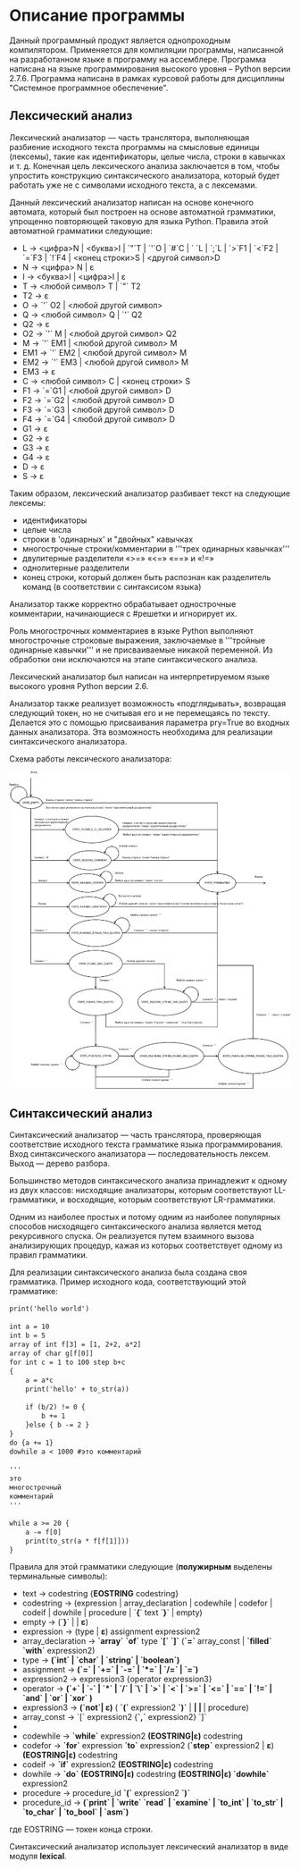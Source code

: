 # Описание программы
Данный программный продукт является однопроходным компилятором. Применяется для компиляции программы, написанной на разработанном языке в программу на ассемблере. Программа написана на языке программирования высокого уровня – Python версии 2.7.6. Программа написана в рамках курсовой работы для дисциплины "Системное программное обеспечение".

## Лексический анализ
Лексический анализатор — часть транслятора, выполняющая разбиение исходного текста программы на смысловые единицы (лексемы), такие как идентификаторы, целые числа, строки в кавычках и т. д. Конечная цель лексического анализа заключается в том, чтобы упростить конструкцию синтаксического анализатора, который будет работать уже не с символами исходного текста, а с лексемами.

Данный лексический анализатор написан на основе конечного автомата, который был построен на основе автоматной грамматики, упрощенно повторяющей таковую для языка Python. Правила этой автоматной грамматики следующие:


* L → <цифра>N | <буква>I | \`"\`T | \`'\`O | \`#\`C | \` \`L | \`;\`L | \`>\`F1 | \`<\`F2 | \`=\`F3 | \`!\`F4 | <конец строки>S | <другой символ>D
* N → <цифра> N | ε
* I → <буква>I | <цифра>I | ε
* T → <любой символ> T | \`"\` T2
* T2 → ε
* O → \`'\` O2 | <любой другой символ> 
* Q → <любой символ> Q | \`'\` Q2
* Q2 → ε
* O2 → \`'\` M | <любой другой символ> Q2
* M → \`'\` EM1 | <любой другой символ> M
* EM1 → \`'\` EM2 | <любой другой символ> M
* EM2 → \`'\` EM3 | <любой другой символ> M
* EM3 → ε
* C → <любой символ> C | <конец строки> S
* F1 → \`=\`G1 | <любой другой символ> D
* F2 → \`=\`G2 | <любой другой символ> D
* F3 → \`=\`G3 | <любой другой символ> D
* F4 → \`=\`G4 | <любой другой символ> D
* G1 → ε
* G2 → ε
* G3 → ε
* G4 → ε
* D → ε
* S → ε

Таким образом, лексический анализатор разбивает текст на следующие лексемы:

* идентификаторы
* целые числа
* строки в 'одинарных' и "двойных" кавычках
* многострочные строки/комментарии в '''трех одинарных кавычках'''
* двулитерные разделители «>=» «<=» «==» и «!=»
* однолитерные разделители
* конец строки, который должен быть распознан как разделитель команд (в соответствии с синтаксисом языка)

Анализатор также корректно обрабатывает однострочные комментарии, начинающиеся с #решетки и игнорирует их.

Роль многострочных комментариев в языке Python выполняют многострочные строковые выражения, заключаемые в '''тройные одинарные кавычки''' и не присваиваемые никакой переменной. Из обработки они исключаются на этапе синтаксического анализа.

Лексический анализатор был написан на интерпретируемом языке высокого уровня Python версии 2.6.

Анализатор также реализует возможность «подглядывать», возвращая следующий токен, но не считывая его и не перемещаясь по тексту. Делается это с помощью присваивания параметра pry=True во входных данных анализатора. Эта возможность необходима для реализации синтаксического анализатора.

Схема работы лексического анализатора:

![Схема](https://raw.githubusercontent.com/mr555ru/Erich/master/lex.png)

## Cинтаксический анализ


Синтаксический анализатор — часть транслятора, проверяющая соответствие исходного текста грамматике языка программирования. Вход синтаксического анализатора — последовательность лексем. Выход — дерево разбора.

Большинство методов синтаксического анализа принадлежит к одному из двух классов: нисходящие анализаторы, которым соответствуют LL-грамматики, и восходящие, которым соответствуют LR-грамматики.

Одним из наиболее простых и потому одним из наиболее популярных способов нисходящего синтаксического анализа является метод рекурсивного спуска. Он реализуется путем взаимного вызова анализирующих процедур, кажая из которых соответствует одному из правил грамматики.


Для реализации синтаксического анализа была создана своя грамматика. Пример исходного кода, соответствующий этой грамматике:

    print('hello world')
    
    int a = 10
    int b = 5
    array of int f[3] = [1, 2+2, a*2]
    array of char g[f[0]]
    for int c = 1 to 100 step b+c
    {
        a = a*c
        print('hello' + to_str(a))
        
        if (b/2) != 0 {
            b += 1
        }else { b -= 2 }
    }
    do {a += 1}
    dowhile a < 1000 #это комментарий
    
    '''
    это
    многострочный
    комментарий
    '''
    
    while a >= 20 {
        a -= f[0]
        print(to_str(a * f[f[1]]))
    }

Правила для этой грамматики следующие (**полужирным** выделены терминальные символы):

* text -> codestring {**EOSTRING** codestring}
* codestring -> (expression | array_declaration | codewhile | codefor | codeif | dowhile | procedure | \`**{**\` text \`**}**\` | empty)
* empty -> (\`**}**\` | **<string>** | **ε**)
* expression -> (type | **ε**) **<ID>** assignment expression2
* array_declaration -> **\`array\`** **\`of\`** type **<ID> \`[\` <int> \`]\`** (**\`=\`** array_const | **\`filled\` \`with\`** expression2)
* type -> **(\`int\` | \`char\` | \`string\` | \`boolean\`)**
* assignment -> **(\`=\` | \`+=\` | \`-=\` | \`*=\` | \`/=\` | \`\=\`)**
* expression2 -> expression3 {operator expression3}
* operator -> **(\`+\` | \`-\` | \`*\` | \`/\` | \`\\\` | \`>\` | \`<\` | \`>=\` | \`<=\` | \`==\` | \`!=\` | \`and\` | \`or\` | \`xor\` )**
* expression3 -> **(\`not\`| ε)** ( **\`(\`** expression2 **\`)\`** | **<string> | <int> | <ID>** | procedure)
* array_const -> \`[\` expression2 {**\`,\`** expression2} \`]\`
* 
* codewhile -> **\`while\`** expression2 **(EOSTRING|ε)** codestring
* codefor -> **\`for\`** expression **\`to\`** expression2 (**\`step\`** expression2 | **ε**) **(EOSTRING|ε)** codestring
* codeif -> **\`if\`** expression2 **(EOSTRING|ε)** codestring
* dowhile -> **\`do\`** **(EOSTRING|ε)** codestring **(EOSTRING|ε) \`dowhile\`** expression2
* procedure -> procedure_id **\`(\`** expression2 **\`)\`**
* procedure_id -> **(\`print\` | \`write\` \`read\` | \`examine\` | \`to_int\` | \`to_str\` | \`to_char\` | \`to_bool\` | \`asm\`)**

где EOSTRING — токен конца строки.

Синтаксический анализатор использует лексический анализатор в виде модуля **lexical**.